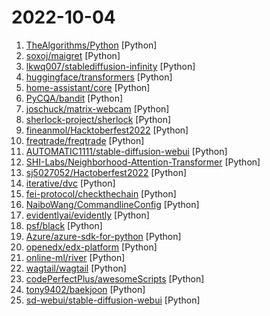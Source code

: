 # 2022-10-04

1. [TheAlgorithms/Python](https://github.com/TheAlgorithms/Python "All Algorithms implemented in Python") [Python]
2. [soxoj/maigret](https://github.com/soxoj/maigret "🕵️‍♂️ Collect a dossier on a person by username from thousands of sites") [Python]
3. [lkwq007/stablediffusion-infinity](https://github.com/lkwq007/stablediffusion-infinity "Outpainting with Stable Diffusion on an infinite canvas") [Python]
4. [huggingface/transformers](https://github.com/huggingface/transformers "🤗 Transformers: State-of-the-art Machine Learning for Pytorch, TensorFlow, and JAX.") [Python]
5. [home-assistant/core](https://github.com/home-assistant/core "🏡 Open source home automation that puts local control and privacy first.") [Python]
6. [PyCQA/bandit](https://github.com/PyCQA/bandit "Bandit is a tool designed to find common security issues in Python code.") [Python]
7. [joschuck/matrix-webcam](https://github.com/joschuck/matrix-webcam "Take your video conference from within the matrix.") [Python]
8. [sherlock-project/sherlock](https://github.com/sherlock-project/sherlock "🔎 Hunt down social media accounts by username across social networks") [Python]
9. [fineanmol/Hacktoberfest2022](https://github.com/fineanmol/Hacktoberfest2022 "Make your first Pull Request on Hacktoberfest 2022. Don't forget to spread love and if you like give us a ⭐️") [Python]
10. [freqtrade/freqtrade](https://github.com/freqtrade/freqtrade "Free, open source crypto trading bot") [Python]
11. [AUTOMATIC1111/stable-diffusion-webui](https://github.com/AUTOMATIC1111/stable-diffusion-webui "Stable Diffusion web UI") [Python]
12. [SHI-Labs/Neighborhood-Attention-Transformer](https://github.com/SHI-Labs/Neighborhood-Attention-Transformer "[Preprint] Neighborhood Attention Transformer, 2022") [Python]
13. [sj5027052/Hactoberfest2022](https://github.com/sj5027052/Hactoberfest2022 "Contribute on this repository with valid pull request to Hacktoberfest 2022 and earn amazing swags!") [Python]
14. [iterative/dvc](https://github.com/iterative/dvc "🦉Data Version Control | Git for Data & Models | ML Experiments Management") [Python]
15. [fei-protocol/checkthechain](https://github.com/fei-protocol/checkthechain "ctc is a tool for collecting and analyzing historical data of Ethereum and other EVM chains") [Python]
16. [NaiboWang/CommandlineConfig](https://github.com/NaiboWang/CommandlineConfig "A library for users to write (experiment in research) configurations in Python Dict or JSON format, read and write parameter value via dot . in code, while can read parameters from the command line to modify values. 一个供用户以Python Dict或JSON格式编写（科研中实验）配置的库，在代码中用点.读写属性，同时可以从命令行中读取参数配置并修改参数值。") [Python]
17. [evidentlyai/evidently](https://github.com/evidentlyai/evidently "Evaluate and monitor ML models from validation to production. Join our Discord: https://discord.com/invite/xZjKRaNp8b") [Python]
18. [psf/black](https://github.com/psf/black "The uncompromising Python code formatter") [Python]
19. [Azure/azure-sdk-for-python](https://github.com/Azure/azure-sdk-for-python "This repository is for active development of the Azure SDK for Python. For consumers of the SDK we recommend visiting our public developer docs at https://docs.microsoft.com/python/azure/ or our versioned developer docs at https://azure.github.io/azure-sdk-for-python.") [Python]
20. [openedx/edx-platform](https://github.com/openedx/edx-platform "The Open edX LMS & Studio, powering education sites around the world!") [Python]
21. [online-ml/river](https://github.com/online-ml/river "🌊 Online machine learning in Python") [Python]
22. [wagtail/wagtail](https://github.com/wagtail/wagtail "A Django content management system focused on flexibility and user experience") [Python]
23. [codePerfectPlus/awesomeScripts](https://github.com/codePerfectPlus/awesomeScripts "A Collection of Awesome Scripts in Python to Ease Daily-Life. Create an issue If you have some great ideas for the new script. Leave a ⭐") [Python]
24. [tony9402/baekjoon](https://github.com/tony9402/baekjoon "코딩테스트 대비 문제집(Baekjoon Online Judge)") [Python]
25. [sd-webui/stable-diffusion-webui](https://github.com/sd-webui/stable-diffusion-webui "Stable Diffusion web UI") [Python]
